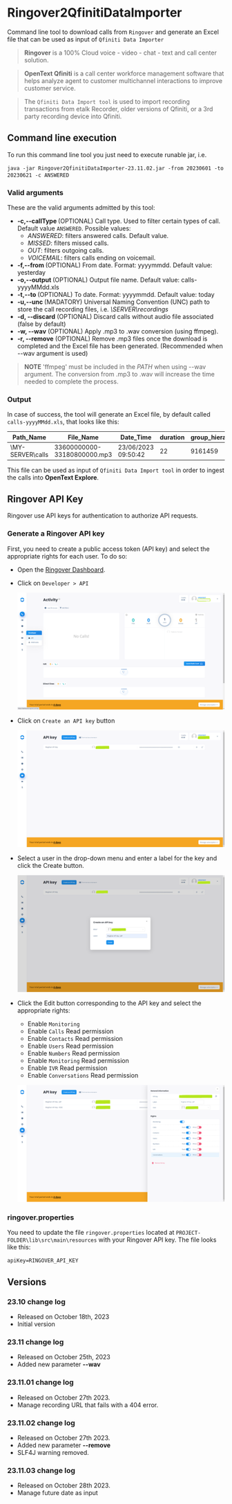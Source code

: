 # Ringover2QfinitiDataImporter

Command line tool to download calls from `Ringover` and generate an Excel file that can be used as input of `Qfiniti Data Importer`

> **Ringover** is a 100% Cloud voice - video - chat - text and call center solution.

> **OpenText Qfiniti** is a call center workforce management software that helps 
> analyze agent to customer multichannel interactions to improve customer service.

> The `Qfiniti Data Import tool`  is used to import recording transactions from etalk Recorder, 
> older versions of Qfiniti, or a 3rd party recording device into Qfiniti.

## Command line execution

To run this command line tool you just need to execute runable jar, i.e.

```script
java -jar Ringover2QfinitiDataImporter-23.11.02.jar -from 20230601 -to 20230621 -c ANSWERED
```

### Valid arguments

These are the valid arguments admitted by this tool:
         
 - **-c,--callType <arg>**   (OPTIONAL) Call type. Used to filter certain types of call. Default value `ANSWERED`. Possible values:
    - *ANSWERED*:  filters answered calls. Default value.
    - *MISSED*:    filters missed calls.
    - *OUT*:       filters outgoing calls.
    - *VOICEMAIL*: filters calls ending on voicemail.
 - **-f,--from <arg>**       (OPTIONAL) From date. Format: yyyymmdd. Default value: yesterday
 - **-o,--output <arg>**     (OPTIONAL) Output file name. Default value: calls-yyyyMMdd.xls
 - **-t,--to <arg>**         (OPTIONAL) To date. Format: yyyymmdd. Default value: today
 - **-u,--unc <arg>**        (MADATORY) Universal Naming Convention (UNC) path to store the call recording files, i.e. *\\SERVER\recordings*
 - **-d, --discard**         (OPTIONAL) Discard calls without audio file associated (false by default)
 - **-w, --wav**              (OPTIONAL) Apply .mp3 to .wav conversion (using ffmpeg). 
 - **-r, --remove**           (OPTIONAL) Remove .mp3 files once the download is completed and the Excel file has been generated. (Recommended when --wav argument is used) 

 
> **NOTE** 'ffmpeg' must be included in the *PATH* when using --wav argument.
> The conversion from .mp3 to .wav will increase the time needed to complete the process.

### Output

In case of success, the tool will generate an Excel file, by default called `calls-yyyyMMdd.xls`, that looks like this:

| Path_Name	        | File_Name                   | Date_Time           | duration	| group_hierarchy | Team_Member_Name  | dnis         | 
|-------------------|-----------------------------|---------------------|-----------|-----------------|-------------------|--------------|
| \\MY-SERVER\calls	| 33600000000-33180800000.mp3 | 23/06/2023 09:50:42 | 22        | 9161459         | Doe, Joe          |	346789456123 |

 This file can be used as input of `Qfiniti Data Import tool` in order to ingest the calls into **OpenText Explore**.
 
## Ringover API Key

Ringover use API keys for authentication to authorize API requests. 

### Generate a Ringover API key

First, you need to create a public access token (API key) and select the appropriate rights for each user. To do so:

 - Open the [Ringover Dashboard](https://dashboard.ringover.com/).
 - Click on `Developer > API`
 
   ![Ringover developer API](images/ringover-developer-api.png)
   
 - Click on `Create an API key` button

   ![Create an API key button](images/ringover-api-key.png) 
   
 - Select a user in the drop-down menu and enter a label for the key and click the Create button.
    
   ![Create an API key button](images/ringover-create-api-key-popup.png)
   
 - Click the Edit button corresponding to the API key and select the appropriate rights:
    - Enable `Monitoring`
    - Enable `Calls` Read permission
    - Enable `Contacts` Read permission
    - Enable `Users` Read permission
    - Enable `Numbers` Read permission
    - Enable `Monitoring` Read permission
    - Enable `IVR` Read permission
    - Enable `Conversations` Read permission
                             
   ![Ringover API key general information](images/ringover-api-key-general-information.png)   

### ringover.properties

You need to update the file `ringover.properties` located at `PROJECT-FOLDER\lib\src\main\resources` with your Ringover API key.
The file looks like this:

```
apiKey=RINGOVER_API_KEY
```

## Versions

### 23.10 change log

 - Released on October 18th, 2023
 - Initial version

### 23.11 change log

 - Released on October 25th, 2023
 - Added new parameter **--wav**
 
### 23.11.01 change log

 - Released on October 27th 2023. 
 - Manage recording URL that fails with a 404 error.
 
### 23.11.02 change log

 - Released on October 27th 2023. 
 - Added new parameter **--remove**
 - SLF4J warning removed.
 
### 23.11.03 change log

 - Released on October 28th 2023. 
 - Manage future date as input  